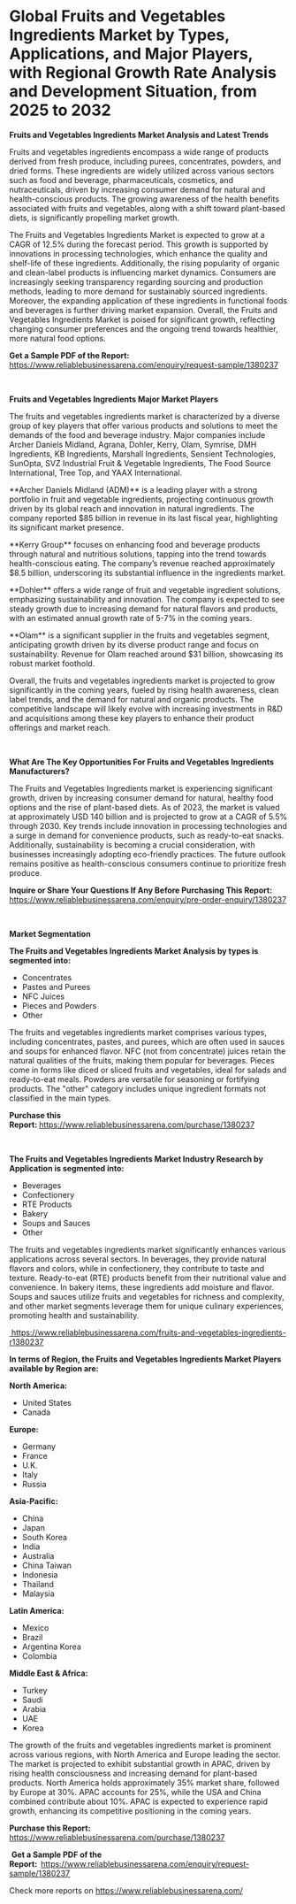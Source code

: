 <p><h1>Global Fruits and Vegetables Ingredients Market by Types, Applications, and Major Players, with Regional Growth Rate Analysis and Development Situation, from 2025 to 2032</h1></p><p><strong>Fruits and Vegetables Ingredients Market Analysis and Latest Trends</strong></p>
<p><p>Fruits and vegetables ingredients encompass a wide range of products derived from fresh produce, including purees, concentrates, powders, and dried forms. These ingredients are widely utilized across various sectors such as food and beverage, pharmaceuticals, cosmetics, and nutraceuticals, driven by increasing consumer demand for natural and health-conscious products. The growing awareness of the health benefits associated with fruits and vegetables, along with a shift toward plant-based diets, is significantly propelling market growth.</p><p>The Fruits and Vegetables Ingredients Market is expected to grow at a CAGR of 12.5% during the forecast period. This growth is supported by innovations in processing technologies, which enhance the quality and shelf-life of these ingredients. Additionally, the rising popularity of organic and clean-label products is influencing market dynamics. Consumers are increasingly seeking transparency regarding sourcing and production methods, leading to more demand for sustainably sourced ingredients. Moreover, the expanding application of these ingredients in functional foods and beverages is further driving market expansion. Overall, the Fruits and Vegetables Ingredients Market is poised for significant growth, reflecting changing consumer preferences and the ongoing trend towards healthier, more natural food options.</p></p>
<p><strong>Get a Sample PDF of the Report:&nbsp;</strong> <a href="https://www.reliablebusinessarena.com/enquiry/request-sample/1380237?utm_campaign=3504&utm_medium=2&utm_source=Github&utm_content=ia&utm_term=07042025&utm_id=fruits-and-vegetables-ingredients">https://www.reliablebusinessarena.com/enquiry/request-sample/1380237</a></p>
<p>&nbsp;</p>
<p><strong>Fruits and Vegetables Ingredients Major Market Players</strong></p>
<p><p>The fruits and vegetables ingredients market is characterized by a diverse group of key players that offer various products and solutions to meet the demands of the food and beverage industry. Major companies include Archer Daniels Midland, Agrana, Dohler, Kerry, Olam, Symrise, DMH Ingredients, KB Ingredients, Marshall Ingredients, Sensient Technologies, SunOpta, SVZ Industrial Fruit & Vegetable Ingredients, The Food Source International, Tree Top, and YAAX International.</p><p>**Archer Daniels Midland (ADM)** is a leading player with a strong portfolio in fruit and vegetable ingredients, projecting continuous growth driven by its global reach and innovation in natural ingredients. The company reported $85 billion in revenue in its last fiscal year, highlighting its significant market presence.</p><p>**Kerry Group** focuses on enhancing food and beverage products through natural and nutritious solutions, tapping into the trend towards health-conscious eating. The company’s revenue reached approximately $8.5 billion, underscoring its substantial influence in the ingredients market.</p><p>**Dohler** offers a wide range of fruit and vegetable ingredient solutions, emphasizing sustainability and innovation. The company is expected to see steady growth due to increasing demand for natural flavors and products, with an estimated annual growth rate of 5-7% in the coming years.</p><p>**Olam** is a significant supplier in the fruits and vegetables segment, anticipating growth driven by its diverse product range and focus on sustainability. Revenue for Olam reached around $31 billion, showcasing its robust market foothold.</p><p>Overall, the fruits and vegetables ingredients market is projected to grow significantly in the coming years, fueled by rising health awareness, clean label trends, and the demand for natural and organic products. The competitive landscape will likely evolve with increasing investments in R&D and acquisitions among these key players to enhance their product offerings and market reach.</p></p>
<p>&nbsp;</p>
<p><strong>What Are The Key Opportunities For Fruits and Vegetables Ingredients Manufacturers?</strong></p>
<p><p>The Fruits and Vegetables Ingredients market is experiencing significant growth, driven by increasing consumer demand for natural, healthy food options and the rise of plant-based diets. As of 2023, the market is valued at approximately USD 140 billion and is projected to grow at a CAGR of 5.5% through 2030. Key trends include innovation in processing technologies and a surge in demand for convenience products, such as ready-to-eat snacks. Additionally, sustainability is becoming a crucial consideration, with businesses increasingly adopting eco-friendly practices. The future outlook remains positive as health-conscious consumers continue to prioritize fresh produce.</p></p>
<p><strong>Inquire or Share Your Questions If Any Before Purchasing This Report:</strong> <a href="https://www.reliablebusinessarena.com/enquiry/pre-order-enquiry/1380237?utm_campaign=3504&utm_medium=2&utm_source=Github&utm_content=ia&utm_term=07042025&utm_id=fruits-and-vegetables-ingredients">https://www.reliablebusinessarena.com/enquiry/pre-order-enquiry/1380237</a></p>
<p>&nbsp;</p>
<p><strong>Market Segmentation</strong></p>
<p><strong>The Fruits and Vegetables Ingredients Market Analysis by types is segmented into:</strong></p>
<p><ul><li>Concentrates</li><li>Pastes and Purees</li><li>NFC Juices</li><li>Pieces and Powders</li><li>Other</li></ul></p>
<p><p>The fruits and vegetables ingredients market comprises various types, including concentrates, pastes, and purees, which are often used in sauces and soups for enhanced flavor. NFC (not from concentrate) juices retain the natural qualities of the fruits, making them popular for beverages. Pieces come in forms like diced or sliced fruits and vegetables, ideal for salads and ready-to-eat meals. Powders are versatile for seasoning or fortifying products. The "other" category includes unique ingredient formats not classified in the main types.</p></p>
<p><strong>Purchase this Report:&nbsp;</strong><a href="https://www.reliablebusinessarena.com/purchase/1380237?utm_campaign=3504&utm_medium=2&utm_source=Github&utm_content=ia&utm_term=07042025&utm_id=fruits-and-vegetables-ingredients">https://www.reliablebusinessarena.com/purchase/1380237</a></p>
<p>&nbsp;</p>
<p><strong>The Fruits and Vegetables Ingredients Market Industry Research by Application is segmented into:</strong></p>
<p><ul><li>Beverages</li><li>Confectionery</li><li>RTE Products</li><li>Bakery</li><li>Soups and Sauces</li><li>Other</li></ul></p>
<p><p>The fruits and vegetables ingredients market significantly enhances various applications across several sectors. In beverages, they provide natural flavors and colors, while in confectionery, they contribute to taste and texture. Ready-to-eat (RTE) products benefit from their nutritional value and convenience. In bakery items, these ingredients add moisture and flavor. Soups and sauces utilize fruits and vegetables for richness and complexity, and other market segments leverage them for unique culinary experiences, promoting health and sustainability.</p></p>
<p><a href="https://www.reliablebusinessarena.com/fruits-and-vegetables-ingredients-r1380237?utm_campaign=3504&utm_medium=2&utm_source=Github&utm_content=ia&utm_term=07042025&utm_id=fruits-and-vegetables-ingredients">&nbsp;https://www.reliablebusinessarena.com/fruits-and-vegetables-ingredients-r1380237</a></p>
<p><strong>In terms of Region, the Fruits and Vegetables Ingredients Market Players available by Region are:</strong></p>
<p>
    <p> <strong> North America: </strong>
        <ul>
            <li>United States</li>
            <li>Canada</li>
        </ul>
        </p> 
    <p> <strong> Europe: </strong>
        <ul>
            <li>Germany</li>
            <li>France</li>
            <li>U.K.</li>
            <li>Italy</li>
            <li>Russia</li>
        </ul>
        </p> 
    <p> <strong> Asia-Pacific: </strong>
        <ul>
            <li>China</li>
            <li>Japan</li>
            <li>South Korea</li>
            <li>India</li>
            <li>Australia</li>
            <li>China Taiwan</li>
            <li>Indonesia</li>
            <li>Thailand</li>
            <li>Malaysia</li>
        </ul>
        </p> 
    <p> <strong> Latin America: </strong>
        <ul>
            <li>Mexico</li>
            <li>Brazil</li>
            <li>Argentina Korea</li>
            <li>Colombia</li>
        </ul>
        </p> 
    <p> <strong> Middle East & Africa: </strong>
        <ul>
            <li>Turkey</li>
            <li>Saudi</li>
            <li>Arabia</li>
            <li>UAE</li>
            <li>Korea</li>
        </ul>
    </p>
    </p>
<p><p>The growth of the fruits and vegetables ingredients market is prominent across various regions, with North America and Europe leading the sector. The market is projected to exhibit substantial growth in APAC, driven by rising health consciousness and increasing demand for plant-based products. North America holds approximately 35% market share, followed by Europe at 30%. APAC accounts for 25%, while the USA and China combined contribute about 10%. APAC is expected to experience rapid growth, enhancing its competitive positioning in the coming years.</p></p>
<p><strong>Purchase this Report: </strong><a href="https://www.reliablebusinessarena.com/purchase/1380237?utm_campaign=3504&utm_medium=2&utm_source=Github&utm_content=ia&utm_term=07042025&utm_id=fruits-and-vegetables-ingredients">https://www.reliablebusinessarena.com/purchase/1380237</a></p>
<p>&nbsp;<strong>Get a Sample PDF of the Report:&nbsp;&nbsp;</strong><a href="https://www.reliablebusinessarena.com/enquiry/request-sample/1380237?utm_campaign=3504&utm_medium=2&utm_source=Github&utm_content=ia&utm_term=07042025&utm_id=fruits-and-vegetables-ingredients">https://www.reliablebusinessarena.com/enquiry/request-sample/1380237</a></p>
<p><strong></strong></p>
<p>Check more reports on <a href="https://www.reliablebusinessarena.com/?utm_campaign=3504&utm_medium=2&utm_source=Github&utm_content=ia&utm_term=07042025&utm_id=fruits-and-vegetables-ingredients">https://www.reliablebusinessarena.com/</a></p>